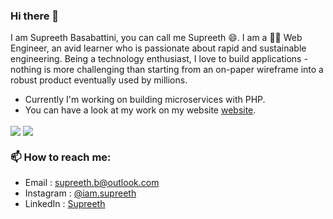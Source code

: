 ### Hi there 👋

I am Supreeth Basabattini, you can call me Supreeth 😄. I am a 👨‍💻 Web Engineer, an avid learner who is passionate about rapid and sustainable engineering. Being a technology enthusiast, I love to build applications - nothing is more challenging than starting from an on-paper wireframe into a robust product eventually used by millions. 

- Currently I'm working on building microservices with PHP.
- You can have a look at my work on my website [website](http://www.supreeth.live/).



<code><img align ="center" src="https://github-readme-stats.vercel.app/api?username=supreeth7&show_icons=true"></code>
<code><img align ="center" src="https://github-readme-stats.vercel.app/api/top-langs?username=supreeth7&show_icons=true"></code>





### 📫 How to reach me:
- Email : supreeth.b@outlook.com
- Instagram : [@iam.supreeth](https://www.instagram.com/iam.supreeth/)
- LinkedIn : [Supreeth](https://www.linkedin.com/in/supreeth-b/) 
